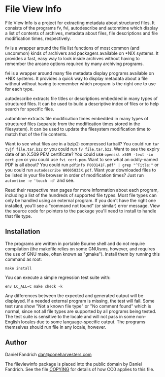 # File View Info

File View Info is a project for extracting metadata about structured files.
It consists of the programs fv, fvi, autodescribe and automtime which display a
list of contents of archives, metadata about files, file descriptions
and file modification times, respectively.

fv is a wrapper around the file list functions of most common (and uncommon)
kinds of archivers and packagers available on *NIX systems. It provides a fast,
easy way to look inside archives without having to remember the arcane options
required by many archiving programs.

fvi is a wrapper around many file metadata display programs available on *NIX
systems. It provides a quick way to display metadata about a file without
without having to remember which program is the right one to use for each type.

autodescribe extracts file titles or descriptions embedded in many types of
structured files. It can be used to build a descriptive index of files or to
help search for specific files.

automtime extracts file modification times embedded in many types of structured
files (separate from the modification times stored in the filesystem). It can
be used to update the filesystem modification time to match that of the file
contents.

Want to see what files are in a bzip2-compressed tarball? You could run `tar
tvjf file.tar.bz2` or you could run `fv file.tar.bz2`. Want to see the expiry
date of an X.509 PEM certificate?  You could use `openssl x509 -text -in
cert.pem` or you could use `fvi cert.pem`. Want to see what an oddly-named PDF
is all about? You could run `pdfinfo P003141F.pdf" | grep "^Title:"` or you
could run `autodescribe W0005833X.pdf`. Want your downloaded files to be listed
in your file browser in order of modification times? Just run `automtime -e
'touch -d'` and see.

Read their respective man pages for more information about each program,
including a list of the hundreds of supported file types. Most file types can
only be handled using an external program. If you don't have the right one
installed, you'll see a "command not found" (or similar) error message.  View
the source code for pointers to the package you'll need to install to handle
that file type.

## Installation

The programs are written in portable Bourne shell and do not require
compilation (the makefile relies on some GNUisms, however, and requires the use
of GNU make, often known as "gmake").  Install them by running this command as
root:

    make install

You can execute a simple regression test suite with:

    env LC_ALL=C make check -k

Any differences between the expected and generated output will be displayed.
If a needed external program is missing, the test will fail. Some test runs
show "Not a known file type" or "No comment found" which is normal, since not
all file types are supported by all programs being tested.  The test suite is
sensitive to the locale and will not pass in some non-English locales due to
some language-specific output. The programs themselves should run file in
any locale, however.

## Author

Daniel Fandrich <dan@coneharvesters.com>

The fileviewinfo package is placed into the public domain by Daniel Fandrich.
See the file [COPYING](COPYING) for details of how CC0 applies to this file.
